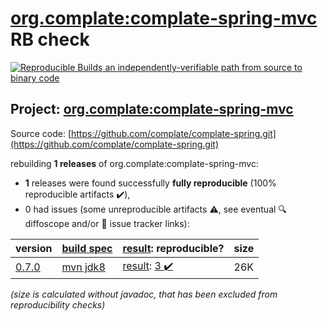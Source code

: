 [org.complate:complate-spring-mvc](https://search.maven.org/artifact/org.complate/complate-spring-mvc/) RB check
=======

[![Reproducible Builds](https://reproducible-builds.org/images/logos/rb.svg) an independently-verifiable path from source to binary code](https://reproducible-builds.org/)

## Project: [org.complate:complate-spring-mvc](https://search.maven.org/artifact/org.complate/complate-spring-mvc/)

Source code: [https://github.com/complate/complate-spring.git](https://github.com/complate/complate-spring.git)

rebuilding **1 releases** of org.complate:complate-spring-mvc:
- **1** releases were found successfully **fully reproducible** (100% reproducible artifacts :heavy_check_mark:),
- 0 had issues (some unreproducible artifacts :warning:, see eventual :mag: diffoscope and/or :memo: issue tracker links):

| version | [build spec](/BUILDSPEC.md) | [result](https://reproducible-builds.org/docs/jvm/): reproducible? | size |
| -- | --------- | ------ | -- |
| [0.7.0](https://search.maven.org/artifact/org.complate/complate-spring-mvc/0.7.0/pom) | [mvn jdk8](complate-spring-mvc-0.7.0.buildspec) | [result](complate-spring-mvc-0.7.0.buildinfo): [3 :heavy_check_mark: ](complate-spring-mvc-0.7.0.buildcompare) | 26K |

<i>(size is calculated without javadoc, that has been excluded from reproducibility checks)</i>
